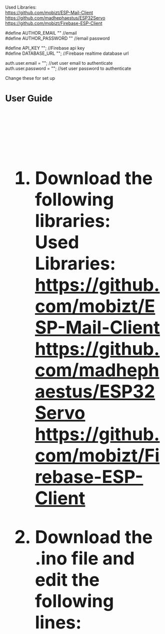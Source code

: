 Used Libraries: <br />
https://github.com/mobizt/ESP-Mail-Client <br />
https://github.com/madhephaestus/ESP32Servo <br />
https://github.com/mobizt/Firebase-ESP-Client <br />

#define AUTHOR_EMAIL "<your email>" //email <br />
#define AUTHOR_PASSWORD "<your password>" //email password <br />

#define API_KEY "<Your firebase API Key>"; //Firebase api key <br />
#define DATABASE_URL "<Your rtdb URL>"; //Firebase realtime database url <br />

auth.user.email = "<user auth email>"; //set user email to authenticate <br />
auth.user.password = "<user auth password>"; //set user password to authenticate <br />
 
 Change these for set up

**<h1>User Guide<h1>** <br/>
1. Download the following libraries: <br/>
Used Libraries: <br />
https://github.com/mobizt/ESP-Mail-Client <br />
https://github.com/madhephaestus/ESP32Servo <br />
https://github.com/mobizt/Firebase-ESP-Client <br />
 
2. Download the .ino file and edit the following lines: <br/>
